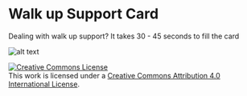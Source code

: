 # Walk up Support Card
Dealing with walk up support? It takes 30 - 45 seconds to fill the card

![alt text](https://pbs.twimg.com/media/DT0pmZ7XcAIWh3K.jpg)

<a rel="license" href="http://creativecommons.org/licenses/by/4.0/"><img alt="Creative Commons License" style="border-width:0" src="https://i.creativecommons.org/l/by/4.0/88x31.png" /></a><br />This work is licensed under a <a rel="license" href="http://creativecommons.org/licenses/by/4.0/">Creative Commons Attribution 4.0 International License</a>.
